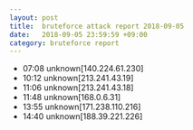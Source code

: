 ```yaml
---
layout: post
title:  bruteforce attack report 2018-09-05
date:   2018-09-05 23:59:59 +09:00
category: bruteforce report
---
```


* 07:08 unknown[140.224.61.230]
* 10:12 unknown[213.241.43.19]
* 11:06 unknown[213.241.43.18]
* 11:48 unknown[168.0.6.31]
* 13:55 unknown[171.238.110.216]
* 14:40 unknown[188.39.221.226]
